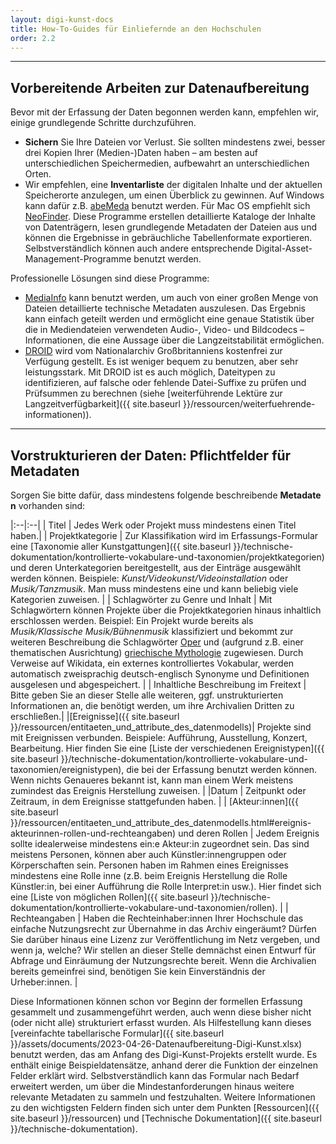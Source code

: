 ```yaml
---
layout: digi-kunst-docs
title: How-To-Guides für Einliefernde an den Hochschulen
order: 2.2
---
```


----

## Vorbereitende Arbeiten zur Datenaufbereitung

Bevor mit der Erfassung der Daten begonnen werden kann, empfehlen wir, einige grundlegende Schritte durchzuführen.


- **Sichern** Sie Ihre Dateien vor Verlust. Sie sollten mindestens zwei, besser drei Kopien Ihrer (Medien-)Daten haben – am besten auf unterschiedlichen Speichermedien, aufbewahrt an unterschiedlichen Orten.
- Wir empfehlen, eine **Inventarliste** der digitalen Inhalte und der aktuellen Speicherorte anzulegen, um einen Überblick zu gewinnen. Auf Windows kann dafür z.B. [abeMeda](https:www.abemeda.com) benutzt werden. Für Mac OS empfiehlt sich [NeoFinder](https:cdfinder.de). Diese Programme erstellen detaillierte Kataloge der Inhalte von Datenträgern, lesen grundlegende Metadaten der Dateien aus und können die Ergebnisse in gebräuchliche Tabellenformate exportieren. Selbstverständlich können auch andere entsprechende Digital-Asset-Management-Programme benutzt werden.

Professionelle Lösungen sind diese Programme:

- [MediaInfo](https://mediaarea.net/de/MediaInfo) kann benutzt werden, um auch von einer großen Menge von Dateien detaillierte technische Metadaten auszulesen. Das Ergebnis kann einfach geteilt werden und ermöglicht eine genaue Statistik über die in Mediendateien verwendeten Audio-, Video- und Bildcodecs – Informationen, die eine Aussage über die Langzeitstabilität ermöglichen.
- [DROID](https://www.nationalarchives.gov.uk/information-management/manage-information/preserving-digital-records/droid/) wird vom Nationalarchiv Großbritanniens kostenfrei zur Verfügung gestellt. Es ist weniger bequem zu benutzen, aber sehr leistungsstark. Mit DROID ist es auch möglich, Dateitypen zu identifizieren, auf falsche oder fehlende Datei-Suffixe zu prüfen und Prüfsummen zu berechnen (siehe [weiterführende Lektüre zur Langzeitverfügbarkeit]({{ site.baseurl }}/ressourcen/weiterfuehrende-informationen)).

----

## Vorstrukturieren der Daten: Pflichtfelder für Metadaten

Sorgen Sie bitte dafür, dass mindestens folgende beschreibende **Metadaten** vorhanden sind:

|:--|:--|
| Titel | Jedes Werk oder Projekt muss mindestens einen Titel haben.| 
| Projektkategorie | Zur Klassifikation wird im Erfassungs-Formular eine [Taxonomie aller Kunstgattungen]({{ site.baseurl }}/technische-dokumentation/kontrollierte-vokabulare-und-taxonomien/projektkategorien) und deren Unterkategorien bereitgestellt, aus der Einträge ausgewählt werden können. Beispiele: *Kunst/Videokunst/Videoinstallation* oder *Musik/Tanzmusik*. Man muss mindestens eine und kann beliebig viele Kategorien zuweisen. |
| Schlagwörter zu Genre und Inhalt | Mit Schlagwörtern können Projekte über die Projektkategorien hinaus inhaltlich erschlossen werden. Beispiel: Ein Projekt wurde bereits als *Musik/Klassische Musik/Bühnenmusik* klassifiziert und bekommt zur weiteren Beschreibung die Schlagwörter [Oper](https://www.wikidata.org/entity/Q1344) und (aufgrund z.B. einer thematischen Ausrichtung) [griechische Mythologie](https://www.wikidata.org/entity/Q34726) zugewiesen. Durch Verweise auf Wikidata, ein externes kontrolliertes Vokabular, werden automatisch zweisprachig deutsch-englisch Synonyme und Definitionen ausgelesen und abgespeichert. | 
| Inhaltliche Beschreibung im Freitext | Bitte geben Sie an dieser Stelle alle weiteren, ggf. unstrukturierten Informationen an, die benötigt werden, um ihre Archivalien Dritten zu erschließen.|
|[Ereignisse]({{ site.baseurl }}/ressourcen/entitaeten_und_attribute_des_datenmodells)| Projekte sind mit Ereignissen verbunden. Beispiele: Aufführung, Ausstellung, Konzert, Bearbeitung. Hier finden Sie eine [Liste der verschiedenen Ereignistypen]({{ site.baseurl }}/technische-dokumentation/kontrollierte-vokabulare-und-taxonomien/ereignistypen), die bei der Erfassung benutzt werden können. Wenn nichts Genaueres bekannt ist, kann man einem Werk meistens zumindest das Ereignis Herstellung zuweisen. | 
|Datum | Zeitpunkt oder Zeitraum, in dem Ereignisse stattgefunden haben. | 
| [Akteur:innen]({{ site.baseurl }}/ressourcen/entitaeten_und_attribute_des_datenmodells.html#ereignis-akteurinnen-rollen-und-rechteangaben) und deren Rollen | Jedem Ereignis sollte idealerweise mindestens ein:e Akteur:in zugeordnet sein. Das sind meistens Personen, können aber auch Künstler:innengruppen oder Körperschaften sein. Personen haben im Rahmen eines Ereignisses mindestens eine Rolle inne (z.B. beim Ereignis Herstellung die Rolle Künstler:in, bei einer Aufführung die Rolle Interpret:in usw.). Hier findet sich eine [Liste von möglichen Rollen]({{ site.baseurl }}/technische-dokumentation/kontrollierte-vokabulare-und-taxonomien/rollen). | 
| Rechteangaben | Haben die Rechteinhaber:innen Ihrer Hochschule das einfache Nutzungsrecht zur Übernahme in das Archiv eingeräumt? Dürfen Sie darüber hinaus eine Lizenz zur Veröffentlichung im Netz vergeben, und wenn ja, welche? Wir stellen an dieser Stelle demnächst einen Entwurf für Abfrage und Einräumung der Nutzungsrechte bereit. Wenn die Archivalien bereits gemeinfrei sind, benötigen Sie kein Einverständnis der Urheber:innen. |

Diese Informationen können schon vor Beginn der formellen Erfassung gesammelt und zusammengeführt werden, auch wenn diese bisher nicht (oder nicht alle) strukturiert erfasst wurden. Als Hilfestellung kann dieses [vereinfachte tabellarische Formular]({{ site.baseurl }}/assets/documents/2023-04-26-Datenaufbereitung-Digi-Kunst.xlsx) benutzt werden, das am Anfang des Digi-Kunst-Projekts erstellt wurde. Es enthält einige Beispieldatensätze, anhand derer die Funktion der einzelnen Felder erklärt wird. Selbstverständlich kann das Formular nach Bedarf erweitert werden, um über die Mindestanforderungen hinaus weitere relevante Metadaten zu sammeln und festzuhalten. Weitere Informationen zu den wichtigsten Feldern finden sich unter dem Punkten [Ressourcen]({{ site.baseurl }}/ressourcen) und [Technische Dokumentation]({{ site.baseurl }}/technische-dokumentation).
